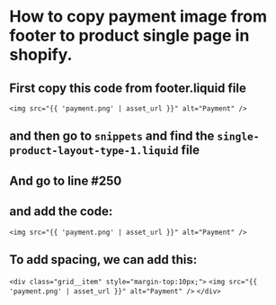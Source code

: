 # How to copy payment image from footer to product single page in shopify.


## First copy this code from footer.liquid file

`<img src="{{ 'payment.png' | asset_url }}" alt="Payment" />`

## and then go to `snippets` and find the `single-product-layout-type-1.liquid` file

## And go to line #250

## and add the code:

`<img src="{{ 'payment.png' | asset_url }}" alt="Payment" />`

## To add spacing, we can add this: 

`<div class="grid__item" style="margin-top:10px;">`
   `<img src="{{ 'payment.png' | asset_url }}" alt="Payment" />`
`</div>`

